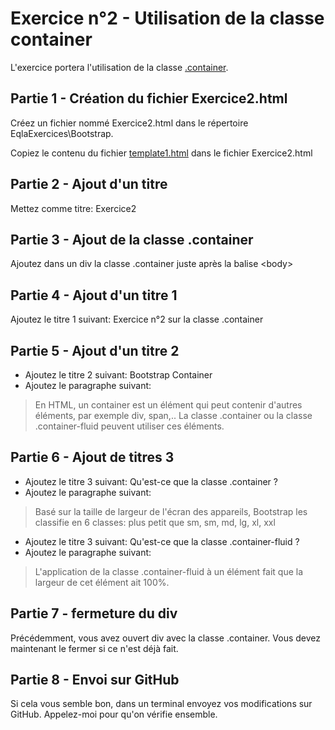 # Exercice n°2 - Utilisation de la classe container
L'exercice portera l'utilisation de la classe [.container](/Theorie/README.md#la-classe-container "La classe .container dans le cours").

## Partie 1 - Création du fichier Exercice2.html
Créez un fichier nommé Exercice2.html dans le répertoire EqlaExercices\Bootstrap.  

Copiez le contenu du fichier [template1.html](https://raw.githubusercontent.com/ZamBoyle/Eqla_Bootstrap5/master/Exercices/Templates/template1.html) dans le fichier Exercice2.html
## Partie 2 - Ajout d'un titre
Mettez comme titre: Exercice2

## Partie 3 - Ajout de la classe .container
Ajoutez dans un div la classe .container juste après la balise \<body>

## Partie 4 - Ajout d'un titre 1
Ajoutez le titre 1 suivant: Exercice n°2 sur la classe .container

## Partie 5 - Ajout d'un titre 2
- Ajoutez le titre 2 suivant: Bootstrap Container
- Ajoutez le paragraphe suivant:  
> En HTML, un container est un élément qui peut contenir d'autres éléments, par exemple div, span,.. La classe .container ou la classe .container-fluid peuvent utiliser ces éléments.

## Partie 6 - Ajout de titres 3
- Ajoutez le titre 3 suivant: Qu'est-ce que la classe .container ?
- Ajoutez le paragraphe suivant:  
> Basé sur la taille de largeur de l'écran des appareils, Bootstrap les classifie en 6 classes: plus petit que sm, sm, md, lg, xl, xxl

- Ajoutez le titre 3 suivant: Qu'est-ce que la classe .container-fluid ?
- Ajoutez le paragraphe suivant:
> L'application de la classe .container-fluid à un élément fait que la largeur de cet élément ait 100%.

## Partie 7 - fermeture du div
Précédemment, vous avez ouvert div avec la classe .container. Vous devez maintenant le fermer si ce n'est déjà fait.

## Partie 8 - Envoi sur GitHub
Si cela vous semble bon, dans un terminal envoyez vos modifications sur GitHub.
Appelez-moi pour qu'on vérifie ensemble.